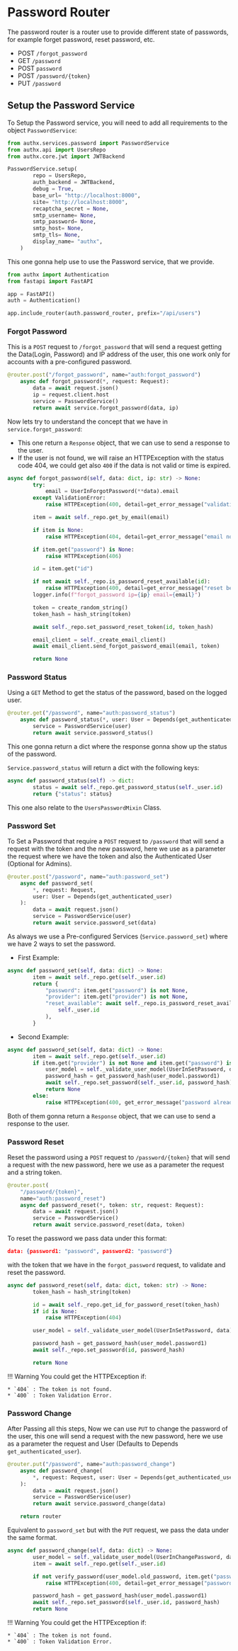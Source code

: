 # Password Router

The password router is a router use to provide different state of passwords, for
example forget password, reset password, etc.

- POST `/forgot_password`
- GET `/password`
- POST `password`
- POST `/password/{token}`
- PUT `/password`

## Setup the Password Service

To Setup the Password service, you will need to add all requirements to the
object `PasswordService`:

```py
from authx.services.password import PasswordService
from authx.api import UsersRepo
from authx.core.jwt import JWTBackend

PasswordService.setup(
        repo = UsersRepo,
        auth_backend = JWTBackend,
        debug = True,
        base_url= "http://localhost:8000",
        site= "http://localhost:8000",
        recaptcha_secret = None,
        smtp_username= None,
        smtp_password= None,
        smtp_host= None,
        smtp_tls= None,
        display_name= "authx",
    )
```

This one gonna help use to use the Password service, that we provide.

```py
from authx import Authentication
from fastapi import FastAPI

app = FastAPI()
auth = Authentication()

app.include_router(auth.password_router, prefix="/api/users")
```

### Forgot Password

This is a `POST` request to `/forgot_password` that will send a request getting
the Data(Login, Password) and IP address of the user, this one work only for
accounts with a pre-configured password.

```py
@router.post("/forgot_password", name="auth:forgot_password")
    async def forgot_password(*, request: Request):
        data = await request.json()
        ip = request.client.host
        service = PasswordService()
        return await service.forgot_password(data, ip)
```

Now lets try to understand the concept that we have in
`service.forgot_password`:

- This one return a `Response` object, that we can use to send a response to the
  user.
- If the user is not found, we will raise an HTTPException with the status code
  404, we could get also `400` if the data is not valid or time is expired.

```py
async def forgot_password(self, data: dict, ip: str) -> None:
        try:
            email = UserInForgotPassword(**data).email
        except ValidationError:
            raise HTTPException(400, detail=get_error_message("validation"))

        item = await self._repo.get_by_email(email)

        if item is None:
            raise HTTPException(404, detail=get_error_message("email not found"))

        if item.get("password") is None:
            raise HTTPException(406)

        id = item.get("id")

        if not await self._repo.is_password_reset_available(id):
            raise HTTPException(400, detail=get_error_message("reset before"))
        logger.info(f"forgot_password ip={ip} email={email}")

        token = create_random_string()
        token_hash = hash_string(token)

        await self._repo.set_password_reset_token(id, token_hash)

        email_client = self._create_email_client()
        await email_client.send_forgot_password_email(email, token)

        return None
```

### Password Status

Using a `GET` Method to get the status of the password, based on the logged
user.

```py
@router.get("/password", name="auth:password_status")
    async def password_status(*, user: User = Depends(get_authenticated_user)):
        service = PasswordService(user)
        return await service.password_status()
```

This one gonna return a dict where the response gonna show up the status of the
password.

`Service.password_status` will return a dict with the following keys:

```py
async def password_status(self) -> dict:
        status = await self._repo.get_password_status(self._user.id)
        return {"status": status}
```

This one also relate to the `UsersPasswordMixin` Class.

### Password Set

To Set a Password that require a `POST` request to `/password` that will send a
request with the token and the new password, here we use as a parameter the
request where we have the token and also the Authenticated User (Optional for
Admins).

```py
@router.post("/password", name="auth:password_set")
    async def password_set(
        *, request: Request,
        user: User = Depends(get_authenticated_user)
    ):
        data = await request.json()
        service = PasswordService(user)
        return await service.password_set(data)
```

As always we use a Pre-configured Services (`Service.password_set`) where we
have 2 ways to set the password.

- First Example:

```py
async def password_set(self, data: dict) -> None:
        item = await self._repo.get(self._user.id)
        return {
            "password": item.get("password") is not None,
            "provider": item.get("provider") is not None,
            "reset_available": await self._repo.is_password_reset_available(
                self._user.id
            ),
        }
```

- Second Example:

```py
async def password_set(self, data: dict) -> None:
        item = await self._repo.get(self._user.id)
        if item.get("provider") is not None and item.get("password") is None:
            user_model = self._validate_user_model(UserInSetPassword, data)
            password_hash = get_password_hash(user_model.password1)
            await self._repo.set_password(self._user.id, password_hash)
            return None
        else:
            raise HTTPException(400, get_error_message("password already exists"))
```

Both of them gonna return a `Response` object, that we can use to send a
response to the user.

### Password Reset

Reset the password using a `POST` request to `/password/{token}` that will send
a request with the new password, here we use as a parameter the request and a
string token.

```py
@router.post(
    "/password/{token}",
    name="auth:password_reset")
    async def password_reset(*, token: str, request: Request):
        data = await request.json()
        service = PasswordService()
        return await service.password_reset(data, token)
```

To reset the password we pass data under this format:

```json
data: {password1: "password", password2: "password"}
```

with the token that we have in the `forgot_password` request, to validate and
reset the password.

```py
async def password_reset(self, data: dict, token: str) -> None:
        token_hash = hash_string(token)

        id = await self._repo.get_id_for_password_reset(token_hash)
        if id is None:
            raise HTTPException(404)

        user_model = self._validate_user_model(UserInSetPassword, data)

        password_hash = get_password_hash(user_model.password1)
        await self._repo.set_password(id, password_hash)

        return None
```

!!! Warning You could get the HTTPException if:

    * `404` : The token is not found.
    * `400` : Token Validation Error.

### Password Change

After Passing all this steps, Now we can use `PUT` to change the password of the
user, this one will send a request with the new password, here we use as a
parameter the request and User (Defaults to Depends `get_authenticated_user`).

```py
@router.put("/password", name="auth:password_change")
    async def password_change(
        *, request: Request, user: User = Depends(get_authenticated_user)
    ):
        data = await request.json()
        service = PasswordService(user)
        return await service.password_change(data)

    return router
```

Equivalent to `password_set` but with the `PUT` request, we pass the data under
the same format.

```py
async def password_change(self, data: dict) -> None:
        user_model = self._validate_user_model(UserInChangePassword, data)
        item = await self._repo.get(self._user.id)

        if not verify_password(user_model.old_password, item.get("password")):
            raise HTTPException(400, detail=get_error_message("password invalid"))

        password_hash = get_password_hash(user_model.password1)
        await self._repo.set_password(self._user.id, password_hash)
        return None
```

!!! Warning You could get the HTTPException if:

    * `404` : The token is not found.
    * `400` : Token Validation Error.
